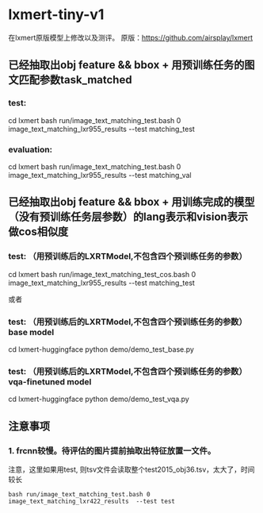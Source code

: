 # lxmert-tiny-v1

在lxmert原版模型上修改以及测评。
原版：https://github.com/airsplay/lxmert

## 已经抽取出obj feature && bbox + 用预训练任务的图文匹配参数task_matched

### test:

cd lxmert
bash run/image_text_matching_test.bash 0 image_text_matching_lxr955_results  --test matching_test

### evaluation: 

cd lxmert
bash run/image_text_matching_test.bash 0 image_text_matching_lxr955_results  --test matching_val

## 已经抽取出obj feature && bbox + 用训练完成的模型（没有预训练任务层参数）的lang表示和vision表示做cos相似度

### test: （用预训练后的LXRTModel,不包含四个预训练任务的参数）
cd lxmert
bash run/image_text_matching_test_cos.bash 0 image_text_matching_lxr955_results  --test matching_test

或者
### test: （用预训练后的LXRTModel,不包含四个预训练任务的参数）base model
cd lxmert-huggingface
python demo/demo_test_base.py 

### test: （用预训练后的LXRTModel,不包含四个预训练任务的参数）vqa-finetuned model
cd lxmert-huggingface
python demo/demo_test_vqa.py 


## 注意事项

### 1. frcnn较慢。待评估的图片提前抽取出特征放置一文件。

注意，这里如果用test, 则tsv文件会读取整个test2015_obj36.tsv，太大了，时间较长

```
bash run/image_text_matching_test.bash 0 image_text_matching_lxr422_results  --test test    
```
